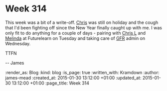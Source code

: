 Week 314
========

This week was a bit of a write-off. [Chris][] was still on holiday and the cough that I'd been fighting off since the New Year finally caught up with me. I was only fit to do anything for a couple of days - pairing with [Chris L][] and [Melinda][] at Futurelearn on Tuesday and taking care of [GFR][] admin on Wednesday.

TTFN

-- James

[Chris]: /chris-roos
[Chris L]: http://chrislowis.co.uk/
[Melinda]: http://missgeeky.com/
[GFR]: /

:render_as: Blog
:kind: blog
:is_page: true
:written_with: Kramdown
:author: james-mead
:created_at: 2015-01-30 13:12:00 +01:00
:updated_at: 2015-01-30 13:12:00 +01:00
:page_title: Week 314
